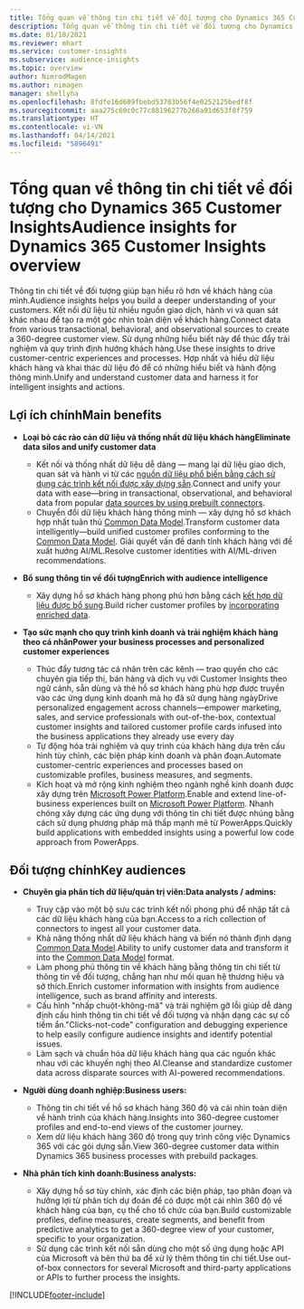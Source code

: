 ```yaml
---
title: Tổng quan về thông tin chi tiết về đối tượng cho Dynamics 365 Customer Insights
description: Tổng quan về thông tin chi tiết về đối tượng cho Dynamics 365 Customer Insights.
ms.date: 01/18/2021
ms.reviewer: mhart
ms.service: customer-insights
ms.subservice: audience-insights
ms.topic: overview
author: NimrodMagen
ms.author: nimagen
manager: shellyha
ms.openlocfilehash: 8fdfe16d609fbebd53703b56f4e0252125bedf8f
ms.sourcegitcommit: aaa275c60c0c77c88196277b266a91d653f8f759
ms.translationtype: HT
ms.contentlocale: vi-VN
ms.lasthandoff: 04/14/2021
ms.locfileid: "5896491"
---
```

# <a name="audience-insights-for-dynamics-365-customer-insights-overview"></a><span data-ttu-id="9f6a0-103">Tổng quan về thông tin chi tiết về đối tượng cho Dynamics 365 Customer Insights</span><span class="sxs-lookup"><span data-stu-id="9f6a0-103">Audience insights for Dynamics 365 Customer Insights overview</span></span>

<span data-ttu-id="9f6a0-104">Thông tin chi tiết về đối tượng giúp bạn hiểu rõ hơn về khách hàng của mình.</span><span class="sxs-lookup"><span data-stu-id="9f6a0-104">Audience insights helps you build a deeper understanding of your customers.</span></span> <span data-ttu-id="9f6a0-105">Kết nối dữ liệu từ nhiều nguồn giao dịch, hành vi và quan sát khác nhau để tạo ra một góc nhìn toàn diện về khách hàng.</span><span class="sxs-lookup"><span data-stu-id="9f6a0-105">Connect data from various transactional, behavioral, and observational sources to create a 360-degree customer view.</span></span> <span data-ttu-id="9f6a0-106">Sử dụng những hiểu biết này để thúc đẩy trải nghiệm và quy trình định hướng khách hàng.</span><span class="sxs-lookup"><span data-stu-id="9f6a0-106">Use these insights to drive customer-centric experiences and processes.</span></span> <span data-ttu-id="9f6a0-107">Hợp nhất và hiểu dữ liệu khách hàng và khai thác dữ liệu đó để có những hiểu biết và hành động thông minh.</span><span class="sxs-lookup"><span data-stu-id="9f6a0-107">Unify and understand customer data and harness it for intelligent insights and actions.</span></span>

## <a name="main-benefits"></a><span data-ttu-id="9f6a0-108">Lợi ích chính</span><span class="sxs-lookup"><span data-stu-id="9f6a0-108">Main benefits</span></span> 

- <span data-ttu-id="9f6a0-109">**Loại bỏ các rào cản dữ liệu và thống nhất dữ liệu khách hàng**</span><span class="sxs-lookup"><span data-stu-id="9f6a0-109">**Eliminate data silos and unify customer data**</span></span>

  - <span data-ttu-id="9f6a0-110">Kết nối và thống nhất dữ liệu dễ dàng — mang lại dữ liệu giao dịch, quan sát và hành vi từ các [nguồn dữ liệu phổ biến bằng cách sử dụng các trình kết nối được xây dựng sẵn](data-sources.md).</span><span class="sxs-lookup"><span data-stu-id="9f6a0-110">Connect and unify your data with ease—bring in transactional, observational, and behavioral data from popular [data sources by using prebuilt connectors](data-sources.md).</span></span>
  - <span data-ttu-id="9f6a0-111">Chuyển đổi dữ liệu khách hàng thông minh — xây dựng hồ sơ khách hợp nhất tuân thủ [Common Data Model](/common-data-model/).</span><span class="sxs-lookup"><span data-stu-id="9f6a0-111">Transform customer data intelligently—build unified customer profiles conforming to the [Common Data Model](/common-data-model/).</span></span> <span data-ttu-id="9f6a0-112">Giải quyết vấn đề danh tính khách hàng với đề xuất hướng AI/ML.</span><span class="sxs-lookup"><span data-stu-id="9f6a0-112">Resolve customer identities with AI/ML-driven recommendations.</span></span>

- <span data-ttu-id="9f6a0-113">**Bổ sung thông tin về đối tượng**</span><span class="sxs-lookup"><span data-stu-id="9f6a0-113">**Enrich with audience intelligence**</span></span>

  - <span data-ttu-id="9f6a0-114">Xây dựng hồ sơ khách hàng phong phú hơn bằng cách [kết hợp dữ liệu được bổ sung](enrichment-hub.md).</span><span class="sxs-lookup"><span data-stu-id="9f6a0-114">Build richer customer profiles by [incorporating enriched data](enrichment-hub.md).</span></span>  

- <span data-ttu-id="9f6a0-115">**Tạo sức mạnh cho quy trình kinh doanh và trải nghiệm khách hàng theo cá nhân**</span><span class="sxs-lookup"><span data-stu-id="9f6a0-115">**Power your business processes and personalized customer experiences**</span></span>

  - <span data-ttu-id="9f6a0-116">Thúc đẩy tương tác cá nhân trên các kênh — trao quyền cho các chuyên gia tiếp thị, bán hàng và dịch vụ với Customer Insights theo ngữ cảnh, sẵn dùng và thẻ hồ sơ khách hàng phù hợp được truyền vào các ứng dụng kinh doanh mà họ đã sử dụng hàng ngày</span><span class="sxs-lookup"><span data-stu-id="9f6a0-116">Drive personalized engagement across channels—empower marketing, sales, and service professionals with out-of-the-box, contextual customer insights and tailored customer profile cards infused into the business applications they already use every day</span></span>
  - <span data-ttu-id="9f6a0-117">Tự động hóa trải nghiệm và quy trình của khách hàng dựa trên cấu hình tùy chỉnh, các biện pháp kinh doanh và phân đoạn.</span><span class="sxs-lookup"><span data-stu-id="9f6a0-117">Automate customer-centric experiences and processes based on customizable profiles, business measures, and segments.</span></span>
  - <span data-ttu-id="9f6a0-118">Kích hoạt và mở rộng kinh nghiệm theo ngành nghề kinh doanh được xây dựng trên [Microsoft Power Platform](https://powerplatform.microsoft.com/).</span><span class="sxs-lookup"><span data-stu-id="9f6a0-118">Enable and extend line-of-business experiences built on [Microsoft Power Platform](https://powerplatform.microsoft.com/).</span></span> <span data-ttu-id="9f6a0-119">Nhanh chóng xây dựng các ứng dụng với thông tin chi tiết được nhúng bằng cách sử dụng phương pháp mã thấp mạnh mẽ từ PowerApps.</span><span class="sxs-lookup"><span data-stu-id="9f6a0-119">Quickly build applications with embedded insights using a powerful low code approach from PowerApps.</span></span>  

## <a name="key-audiences"></a><span data-ttu-id="9f6a0-120">Đối tượng chính</span><span class="sxs-lookup"><span data-stu-id="9f6a0-120">Key audiences</span></span>

- <span data-ttu-id="9f6a0-121">**Chuyên gia phân tích dữ liệu/quản trị viên:**</span><span class="sxs-lookup"><span data-stu-id="9f6a0-121">**Data analysts / admins:**</span></span>

  - <span data-ttu-id="9f6a0-122">Truy cập vào một bộ sưu các trình kết nối phong phú để nhập tất cả các dữ liệu khách hàng của bạn.</span><span class="sxs-lookup"><span data-stu-id="9f6a0-122">Access to a rich collection of connectors to ingest all your customer data.</span></span>
  - <span data-ttu-id="9f6a0-123">Khả năng thống nhất dữ liệu khách hàng và biến nó thành định dạng [Common Data Model](/common-data-model/).</span><span class="sxs-lookup"><span data-stu-id="9f6a0-123">Ability to unify customer data and transform it into the [Common Data Model](/common-data-model/) format.</span></span>
  - <span data-ttu-id="9f6a0-124">Làm phong phú thông tin về khách hàng bằng thông tin chi tiết từ thông tin về đối tượng, chẳng hạn như mối quan hệ thương hiệu và sở thích.</span><span class="sxs-lookup"><span data-stu-id="9f6a0-124">Enrich customer information with insights from audience intelligence, such as brand affinity and interests.</span></span>
  - <span data-ttu-id="9f6a0-125">Cấu hình "nhấp chuột-không-mã" và trải nghiệm gỡ lỗi giúp dễ dàng định cấu hình thông tin chi tiết về đối tượng và nhận dạng các sự cố tiềm ẩn.</span><span class="sxs-lookup"><span data-stu-id="9f6a0-125">"Clicks-not-code" configuration and debugging experience to help easily configure audience insights and identify potential issues.</span></span>
  - <span data-ttu-id="9f6a0-126">Làm sạch và chuẩn hóa dữ liệu khách hàng qua các nguồn khác nhau với các khuyến nghị theo AI.</span><span class="sxs-lookup"><span data-stu-id="9f6a0-126">Cleanse and standardize customer data across disparate sources with AI-powered recommendations.</span></span>  

- <span data-ttu-id="9f6a0-127">**Người dùng doanh nghiệp:**</span><span class="sxs-lookup"><span data-stu-id="9f6a0-127">**Business users:**</span></span>

  - <span data-ttu-id="9f6a0-128">Thông tin chi tiết về hồ sơ khách hàng 360 độ và cái nhìn toàn diện về hành trình của khách hàng.</span><span class="sxs-lookup"><span data-stu-id="9f6a0-128">Insights into 360-degree customer profiles and end-to-end views of the customer journey.</span></span>
  - <span data-ttu-id="9f6a0-129">Xem dữ liệu khách hàng 360 độ trong quy trình công việc Dynamics 365 với các gói dựng sẵn.</span><span class="sxs-lookup"><span data-stu-id="9f6a0-129">View 360-degree customer data within Dynamics 365 business processes with prebuild packages.</span></span>

- <span data-ttu-id="9f6a0-130">**Nhà phân tích kinh doanh:**</span><span class="sxs-lookup"><span data-stu-id="9f6a0-130">**Business analysts:**</span></span>

  - <span data-ttu-id="9f6a0-131">Xây dựng hồ sơ tùy chỉnh, xác định các biện pháp, tạo phân đoạn và hưởng lợi từ phân tích dự đoán để có được một cái nhìn 360 độ về khách hàng của bạn, cụ thể cho tổ chức của bạn.</span><span class="sxs-lookup"><span data-stu-id="9f6a0-131">Build customizable profiles, define measures, create segments, and benefit from predictive analytics to get a 360-degree view of your customer, specific to your organization.</span></span>  
  - <span data-ttu-id="9f6a0-132">Sử dụng các trình kết nối sẵn dùng cho một số ứng dụng hoặc API của Microsoft và bên thứ ba để xử lý thêm thông tin chi tiết.</span><span class="sxs-lookup"><span data-stu-id="9f6a0-132">Use out-of-box connectors for several Microsoft and third-party applications or APIs to further process the insights.</span></span>


[!INCLUDE[footer-include](../includes/footer-banner.md)]